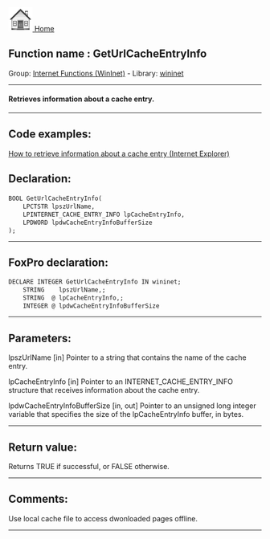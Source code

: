 [<img src="../../images/home.png"> Home ](https://github.com/VFPX/Win32API)  

## Function name : GetUrlCacheEntryInfo
Group: [Internet Functions (WinInet)](../../functions_group.md#Internet_Functions_(WinInet))  -  Library: [wininet](../../libraries.md#wininet)  
***  


#### Retrieves information about a cache entry.
***  


## Code examples:
[How to retrieve information about a cache entry (Internet Explorer)](../../samples/sample_332.md)  

## Declaration:
```foxpro  
BOOL GetUrlCacheEntryInfo(
	LPCTSTR lpszUrlName,
	LPINTERNET_CACHE_ENTRY_INFO lpCacheEntryInfo,
	LPDWORD lpdwCacheEntryInfoBufferSize
);  
```  
***  


## FoxPro declaration:
```foxpro  
DECLARE INTEGER GetUrlCacheEntryInfo IN wininet;
	STRING    lpszUrlName,;
	STRING  @ lpCacheEntryInfo,;
	INTEGER @ lpdwCacheEntryInfoBufferSize  
```  
***  


## Parameters:
lpszUrlName
[in] Pointer to a string that contains the name of the cache entry.

lpCacheEntryInfo
[in] Pointer to an INTERNET_CACHE_ENTRY_INFO structure that receives information about the cache entry.

lpdwCacheEntryInfoBufferSize
[in, out] Pointer to an unsigned long integer variable that specifies the size of the lpCacheEntryInfo buffer, in bytes.   
***  


## Return value:
Returns TRUE if successful, or FALSE otherwise.  
***  


## Comments:
Use local cache file to access dwonloaded pages offline.  
  
***  

